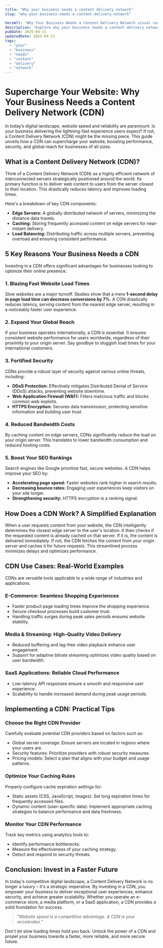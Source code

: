 ```yaml
---
title: "Why your business needs a content delivery network"
slug: "why-your-business-needs-a-content-delivery-network"

heroAlt: "Why Your Business Needs a Content Delivery Network visual cover image"
description: "Explore why your business needs a content delivery network in this detailed guide, offering insights, strategies, and practical tips to enhance your understanding and application of the topic."
pubDate: 2025-04-11
updatedDate: 2025-04-11
tags:
  - "your"
  - "business"
  - "needs"
  - "content"
  - "delivery"
  - "network"
---
```


# Supercharge Your Website: Why Your Business Needs a Content Delivery Network (CDN)

In today’s digital landscape, website speed and reliability are paramount. Is your business delivering the lightning-fast experience users expect? If not, a Content Delivery Network (CDN) might be the missing piece. This guide unveils how a CDN can supercharge your website, boosting performance, security, and global reach for businesses of all sizes.

## What is a Content Delivery Network (CDN)?

Think of a Content Delivery Network (CDN) as a highly efficient network of interconnected servers strategically positioned around the world. Its primary function is to deliver web content to users from the server closest to their location. This drastically reduces latency and improves loading times.

Here's a breakdown of key CDN components:

- **Edge Servers:** A globally distributed network of servers, minimizing the distance data travels.
- **Caching:** Storing frequently accessed content on edge servers for near-instant delivery.
- **Load Balancing:** Distributing traffic across multiple servers, preventing overload and ensuring consistent performance.

## 5 Key Reasons Your Business Needs a CDN

Investing in a CDN offers significant advantages for businesses looking to optimize their online presence.

### 1. Blazing Fast Website Load Times

Slow websites are a major turnoff. Studies show that a mere **1-second delay in page load time can decrease conversions by 7%**. A CDN drastically reduces latency, serving content from the nearest edge server, resulting in a noticeably faster user experience.

### 2. Expand Your Global Reach

If your business operates internationally, a CDN is essential. It ensures consistent website performance for users worldwide, regardless of their proximity to your origin server. Say goodbye to sluggish load times for your international customers.

### 3. Fortified Security

CDNs provide a robust layer of security against various online threats, including:

- **DDoS Protection:** Effectively mitigates Distributed Denial of Service (DDoS) attacks, preventing website downtime.
- **Web Application Firewall (WAF):** Filters malicious traffic and blocks common web exploits.
- **HTTPS Encryption:** Secures data transmission, protecting sensitive information and building user trust.

### 4. Reduced Bandwidth Costs

By caching content on edge servers, CDNs significantly reduce the load on your origin server. This translates to lower bandwidth consumption and reduced hosting costs.

### 5. Boost Your SEO Rankings

Search engines like Google prioritize fast, secure websites. A CDN helps improve your SEO by:

- **Accelerating page speed:** Faster websites rank higher in search results.
- **Decreasing bounce rates:** Engaging user experiences keep visitors on your site longer.
- **Strengthening security:** HTTPS encryption is a ranking signal.

## How Does a CDN Work? A Simplified Explanation

When a user requests content from your website, the CDN intelligently determines the closest edge server to the user's location. It then checks if the requested content is already cached on that server. If it is, the content is delivered immediately. If not, the CDN fetches the content from your origin server and caches it for future requests. This streamlined process minimizes delays and optimizes performance.

## CDN Use Cases: Real-World Examples

CDNs are versatile tools applicable to a wide range of industries and applications.

### E-Commerce: Seamless Shopping Experiences

- Faster product page loading times improve the shopping experience.
- Secure checkout processes build customer trust.
- Handling traffic surges during peak sales periods ensures website stability.

### Media & Streaming: High-Quality Video Delivery

- Reduced buffering and lag-free video playback enhance user engagement.
- Support for adaptive bitrate streaming optimizes video quality based on user bandwidth.

### SaaS Applications: Reliable Cloud Performance

- Low-latency API responses ensure a smooth and responsive user experience.
- Scalability to handle increased demand during peak usage periods.

## Implementing a CDN: Practical Tips

### Choose the Right CDN Provider

Carefully evaluate potential CDN providers based on factors such as:

- Global server coverage: Ensure servers are located in regions where your users are.
- Security features: Prioritize providers with robust security measures.
- Pricing models: Select a plan that aligns with your budget and usage patterns.

### Optimize Your Caching Rules

Properly configure cache expiration settings for:

- Static assets (CSS, JavaScript, images): Set long expiration times for frequently accessed files.
- Dynamic content (user-specific data): Implement appropriate caching strategies to balance performance and data freshness.

### Monitor Your CDN Performance

Track key metrics using analytics tools to:

- Identify performance bottlenecks.
- Measure the effectiveness of your caching strategy.
- Detect and respond to security threats.

## Conclusion: Invest in a Faster Future

In today's competitive digital landscape, a Content Delivery Network is no longer a luxury – it's a strategic imperative. By investing in a CDN, you empower your business to deliver exceptional user experiences, enhance security, and achieve greater scalability. Whether you operate an e-commerce store, a media platform, or a SaaS application, a CDN provides a solid foundation for success.

> _"Website speed is a competitive advantage. A CDN is your accelerator."_

Don't let slow loading times hold you back. Unlock the power of a CDN and propel your business towards a faster, more reliable, and more secure future.
